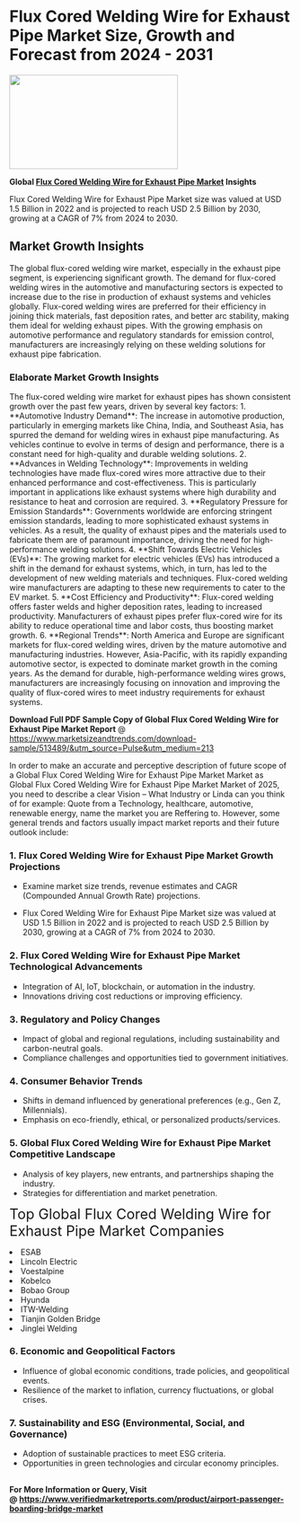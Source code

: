 <H1>Flux Cored Welding Wire for Exhaust Pipe Market Size, Growth and Forecast from 2024 - 2031</H1><img class="aligncenter size-medium wp-image-584254" src="https://thirdeyenews.in/wp-content/uploads/2024/09/Global-Market-Research-300x168.jpeg" alt="" width="300" height="168" /><p><strong>Global&nbsp;<a href="https://www.marketsizeandtrends.com/download-sample/513489/&amp;utm_source=Pulse&amp;utm_medium=213">Flux Cored Welding Wire for Exhaust Pipe Market</a> Insights</strong></p><p>Flux Cored Welding Wire for Exhaust Pipe Market size was valued at USD 1.5 Billion in 2022 and is projected to reach USD 2.5 Billion by 2030, growing at a CAGR of 7% from 2024 to 2030.</p><p><h2>Market Growth Insights</h2> The global flux-cored welding wire market, especially in the exhaust pipe segment, is experiencing significant growth. The demand for flux-cored welding wires in the automotive and manufacturing sectors is expected to increase due to the rise in production of exhaust systems and vehicles globally. Flux-cored welding wires are preferred for their efficiency in joining thick materials, fast deposition rates, and better arc stability, making them ideal for welding exhaust pipes. With the growing emphasis on automotive performance and regulatory standards for emission control, manufacturers are increasingly relying on these welding solutions for exhaust pipe fabrication. <h3>Elaborate Market Growth Insights</h3> The flux-cored welding wire market for exhaust pipes has shown consistent growth over the past few years, driven by several key factors: 1. **Automotive Industry Demand**: The increase in automotive production, particularly in emerging markets like China, India, and Southeast Asia, has spurred the demand for welding wires in exhaust pipe manufacturing. As vehicles continue to evolve in terms of design and performance, there is a constant need for high-quality and durable welding solutions. 2. **Advances in Welding Technology**: Improvements in welding technologies have made flux-cored wires more attractive due to their enhanced performance and cost-effectiveness. This is particularly important in applications like exhaust systems where high durability and resistance to heat and corrosion are required. 3. **Regulatory Pressure for Emission Standards**: Governments worldwide are enforcing stringent emission standards, leading to more sophisticated exhaust systems in vehicles. As a result, the quality of exhaust pipes and the materials used to fabricate them are of paramount importance, driving the need for high-performance welding solutions. 4. **Shift Towards Electric Vehicles (EVs)**: The growing market for electric vehicles (EVs) has introduced a shift in the demand for exhaust systems, which, in turn, has led to the development of new welding materials and techniques. Flux-cored welding wire manufacturers are adapting to these new requirements to cater to the EV market. 5. **Cost Efficiency and Productivity**: Flux-cored welding offers faster welds and higher deposition rates, leading to increased productivity. Manufacturers of exhaust pipes prefer flux-cored wire for its ability to reduce operational time and labor costs, thus boosting market growth. 6. **Regional Trends**: North America and Europe are significant markets for flux-cored welding wires, driven by the mature automotive and manufacturing industries. However, Asia-Pacific, with its rapidly expanding automotive sector, is expected to dominate market growth in the coming years. As the demand for durable, high-performance welding wires grows, manufacturers are increasingly focusing on innovation and improving the quality of flux-cored wires to meet industry requirements for exhaust systems. </p><p><span class=""><strong>Download Full PDF Sample Copy of Global Flux Cored Welding Wire for Exhaust Pipe Market Report</strong> @ <a href="https://www.marketsizeandtrends.com/download-sample/513489/&amp;utm_source=Pulse&amp;utm_medium=213" target="_blank">https://www.marketsizeandtrends.com/download-sample/513489/&amp;utm_source=Pulse&amp;utm_medium=213</a></span></p><p>In order to make an accurate and perceptive description of future scope of a Global&nbsp;Flux Cored Welding Wire for Exhaust Pipe Market Market as Global&nbsp;Flux Cored Welding Wire for Exhaust Pipe Market Market of 2025, you need to describe a clear Vision &ndash; What Industry or Linda can you think of for example: Quote from a Technology, healthcare, automotive, renewable energy, name the market you are Reffering to. However, some general trends and factors usually impact market reports and their future outlook include:</p><h3>1.&nbsp;<strong>Flux Cored Welding Wire for Exhaust Pipe Market Growth Projections</strong></h3><ul><li>Examine market size trends, revenue estimates and CAGR (Compounded Annual Growth Rate) projections.</li><li><p>Flux Cored Welding Wire for Exhaust Pipe Market size was valued at USD 1.5 Billion in 2022 and is projected to reach USD 2.5 Billion by 2030, growing at a CAGR of 7% from 2024 to 2030.</p></li></ul><h3>2.&nbsp;<strong>Flux Cored Welding Wire for Exhaust Pipe Market Technological Advancements</strong></h3><ul><li>Integration of AI, IoT, blockchain, or automation in the industry.</li><li>Innovations driving cost reductions or improving efficiency.</li></ul><h3>3.&nbsp;<strong>Regulatory and Policy Changes</strong></h3><ul><li>Impact of global and regional regulations, including sustainability and carbon-neutral goals.</li><li>Compliance challenges and opportunities tied to government initiatives.</li></ul><h3>4.&nbsp;<strong>Consumer Behavior Trends</strong></h3><ul><li>Shifts in demand influenced by generational preferences (e.g., Gen Z, Millennials).</li><li>Emphasis on eco-friendly, ethical, or personalized products/services.</li></ul><h3>5.&nbsp;<strong>Global Flux Cored Welding Wire for Exhaust Pipe Market Competitive Landscape</strong></h3><ul><li>Analysis of key players, new entrants, and partnerships shaping the industry.</li><li>Strategies for differentiation and market penetration.</li></ul><p data-pm-slice="1 1 []"><span style="color: inherit; font-family: inherit; font-size: 25px;">Top Global Flux Cored Welding Wire for Exhaust Pipe Market Companies</span></p><div class="" data-test-id=""><p><li>ESAB</li><li> Lincoln Electric</li><li> Voestalpine</li><li> Kobelco</li><li> Bobao Group</li><li> Hyunda</li><li> ITW-Welding</li><li> Tianjin Golden Bridge</li><li> Jinglei Welding</li></p></div><h3>6.&nbsp;<strong>Economic and Geopolitical Factors</strong></h3><ul><li>Influence of global economic conditions, trade policies, and geopolitical events.</li><li>Resilience of the market to inflation, currency fluctuations, or global crises.</li></ul><h3>7.&nbsp;<strong>Sustainability and ESG (Environmental, Social, and Governance)</strong></h3><ul><li>Adoption of sustainable practices to meet ESG criteria.</li><li>Opportunities in green technologies and circular economy principles.</li></ul><h2><strong style="font-size: 14px;">For More Information or Query, Visit @&nbsp;</strong><a style="background-color: #ffffff; font-size: 14px;" href="https://www.marketsizeandtrends.com/report/flux-cored-welding-wire-for-exhaust-pipe-market/" target="_blank">https://www.verifiedmarketreports.com/product/airport-passenger-boarding-bridge-market</a></h2>
